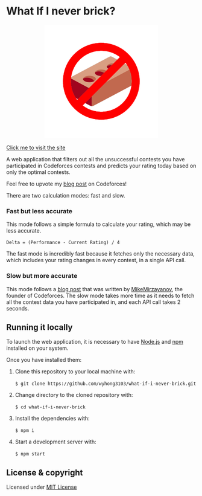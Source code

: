 # What If I never brick?


<div align="center">
	<img src="https://github.com/wyhong3103/what-if-i-never-brick/blob/main/src/assets/neverbrick.png" width="300">
</div>

[Click me to visit the site](https://what-if-i-never-brick.netlify.app/)

A web application that filters out all the unsuccessful contests you have participated in Codeforces contests and predicts your rating today based on only the optimal contests.

Feel free to upvote my [blog post](https://codeforces.com/blog/entry/117421) on Codeforces!

There are two calculation modes: fast and slow.

### Fast but less accurate

This mode follows a simple formula to calculate your rating, which may be less accurate.

```
Delta = (Performance - Current Rating) / 4
```

The fast mode is incredibly fast because it fetches only the necessary data, which includes your rating changes in every contest, in a single API call.

### Slow but more accurate

This mode follows a [blog post](https://codeforces.com/blog/entry/20762) that was written by [MikeMirzayanov](https://codeforces.com/profile/MikeMirzayanov), the founder of Codeforces. The slow mode takes more time as it needs to fetch all the contest data you have participated in, and each API call takes 2 seconds.


## Running it locally

To launch the web application, it is necessary to have <a href="http://nodejs.org/" target="_blank">Node.js</a> and <a href="https://npmjs.com/" target="_blank">npm</a> installed on your system.

Once you have installed them: 

1. Clone this repository to your local machine with:

	`$ git clone https://github.com/wyhong3103/what-if-i-never-brick.git`

2. Change directory to the cloned repository with:

	`$ cd what-if-i-never-brick`

3. Install the dependencies with:

	`$ npm i`

4. Start a development server with:

	`$ npm start`

## License & copyright

Licensed under [MIT License](https://github.com/wyhong3103/what-if-i-never-brick/blob/main/LICENSE)
